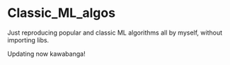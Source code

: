 # Classic_ML_algos
Just reproducing popular and classic ML algorithms all by myself, without importing libs.

Updating now
kawabanga!
